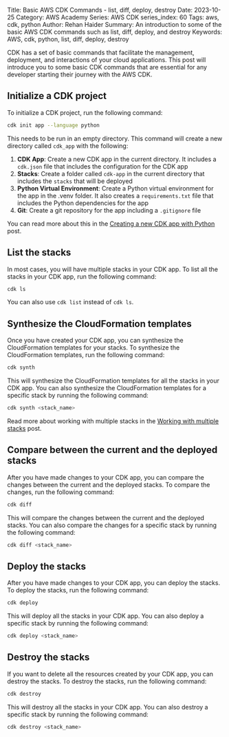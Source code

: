 Title: Basic AWS CDK Commands - list, diff, deploy, destroy
Date: 2023-10-25
Category: AWS Academy
Series: AWS CDK
series_index: 60
Tags: aws, cdk, python
Author: Rehan Haider
Summary: An introduction to some of the basic AWS CDK commands such as list, diff, deploy, and destroy
Keywords: AWS, cdk, python, list, diff, deploy, destroy


CDK has a set of basic commands that facilitate the management, deployment, and interactions of your cloud applications. This post will introduce you to some basic CDK commands that are essential for any developer starting their journey with the AWS CDK.

## Initialize a CDK project

To initialize a CDK project, run the following command:

```bash
cdk init app --language python
```

This needs to be run in an empty directory. This command will create a new directory called `cdk_app` with the following:

1. **CDK App**: Create a new CDK app in the current directory. It includes a `cdk.json` file that includes the configuration for the CDK app
2. **Stacks**: Create a folder called `cdk-app` in the current directory that includes the `stacks` that will be deployed
3. **Python Virtual Environment**: Create a Python virtual environment for the app in the .venv folder. It also creates a `requirements.txt` file that includes the Python dependencies for the app
4. **Git**: Create a git repository for the app including a `.gitignore` file

You can read more about this in the [Creating a new CDK app with Python]({filename}50000020-cdk-new-app.md) post.

## List the stacks

In most cases, you will have multiple stacks in your CDK app. To list all the stacks in your CDK app, run the following command:

```bash
cdk ls
```

You can also use `cdk list` instead of `cdk ls`.

## Synthesize the CloudFormation templates

Once you have created your CDK app, you can synthesize the CloudFormation templates for your stacks. To synthesize the CloudFormation templates, run the following command:

```bash
cdk synth
```

This will synthesize the CloudFormation templates for all the stacks in your CDK app. You can also synthesize the CloudFormation templates for a specific stack by running the following command:

```bash
cdk synth <stack_name>
```

Read more about working with multiple stacks in the [Working with multiple stacks]({filename}50000050-cdk-multiple-stacks.md) post.

## Compare between the current and the deployed stacks

After you have made changes to your CDK app, you can compare the changes between the current and the deployed stacks. To compare the changes, run the following command:

```bash
cdk diff
```

This will compare the changes between the current and the deployed stacks. You can also compare the changes for a specific stack by running the following command:

```bash
cdk diff <stack_name>
```

## Deploy the stacks

After you have made changes to your CDK app, you can deploy the stacks. To deploy the stacks, run the following command:

```bash
cdk deploy
```

This will deploy all the stacks in your CDK app. You can also deploy a specific stack by running the following command:

```bash
cdk deploy <stack_name>
```

## Destroy the stacks

If you want to delete all the resources created by your CDK app, you can destroy the stacks. To destroy the stacks, run the following command:

```bash
cdk destroy
```

This will destroy all the stacks in your CDK app. You can also destroy a specific stack by running the following command:

```bash
cdk destroy <stack_name>
```


